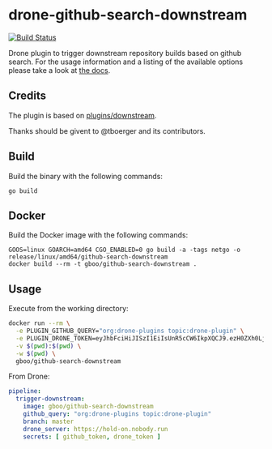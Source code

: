 # drone-github-search-downstream

[![Build Status](https://hold-on.nobody.run/api/badges/gboddin/drone-github-search-downstream/status.svg)](http://hold-on.nobody.run/drone-github-search-downstream)

Drone plugin to trigger downstream repository builds based on github search. For the usage information and a listing of the available options please take a look at [the docs](README.md).

## Credits

The plugin is based on [plugins/downstream](https://github.com/drone-plugins/drone-downstream/).

Thanks should be givent to @tboerger and its contributors.

## Build

Build the binary with the following commands:

```
go build
```

## Docker

Build the Docker image with the following commands:

```
GOOS=linux GOARCH=amd64 CGO_ENABLED=0 go build -a -tags netgo -o release/linux/amd64/github-search-downstream
docker build --rm -t gboo/github-search-downstream .
```

## Usage

Execute from the working directory:

```sh
docker run --rm \
  -e PLUGIN_GITHUB_QUERY="org:drone-plugins topic:drone-plugin" \
  -e PLUGIN_DRONE_TOKEN=eyJhbFciHiJISzI1EiIsUnR5cCW6IkpXQCJ9.ezH0ZXh0LjoidGJvZXJnZXIiLCJ0eXBlIjoidXNlciJ9.1m_3QFA6eA7h4wrBby2aIRFAEhQWPrlj4dsO_Gfchtc \
  -v $(pwd):$(pwd) \
  -w $(pwd) \
  gboo/github-search-downstream
```

From Drone:

```yaml
pipeline:
  trigger-downstream:
    image: gboo/github-search-downstream
    github_query: "org:drone-plugins topic:drone-plugin"
    branch: master
    drone_server: https://hold-on.nobody.run
    secrets: [ github_token, drone_token ]
```
